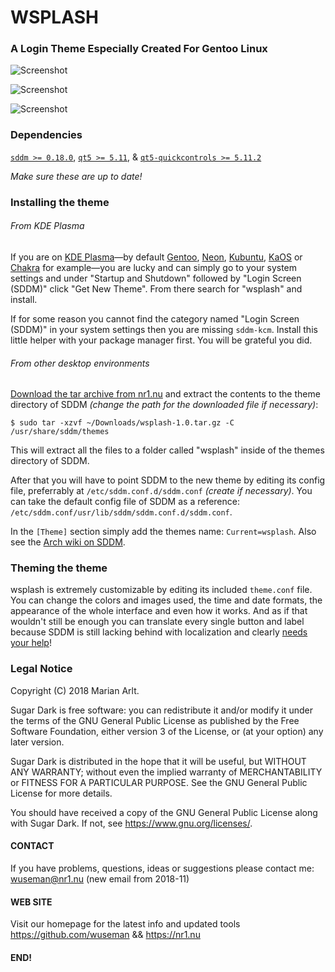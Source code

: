 # WSPLASH

### A Login Theme Especially Created For Gentoo Linux

![Screenshot](_/Preview.png)

![Screenshot](_/preview1.png)

![Screenshot](_/preview2.png)

### Dependencies

[`sddm >= 0.18.0`](https://github.com/sddm/sddm), [`qt5 >= 5.11`](http://doc.qt.io/qt-5/index.html), & [`qt5-quickcontrols >= 5.11.2`](http://doc.qt.io/qt-5/qtquickcontrols2-index.html)

*Make sure these are up to date!*

### Installing the theme

###### From KDE Plasma

If you are on [KDE Plasma](https://www.kde.org/plasma-desktop)—by default [Gentoo](https://www.gentoo.org/), [Neon](https://neon.kde.org/), [Kubuntu](https://kubuntu.org/),
[KaOS](https://kaosx.us/) or [Chakra](https://www.chakralinux.org/) for example—you are lucky and can simply go to your system settings and under "Startup and Shutdown" followed by "Login Screen
(SDDM)" click "Get New Theme". From there search for "wsplash" and install.

If for some reason you cannot find the category named "Login Screen (SDDM)" in your system settings then you are missing `sddm-kcm`. Install this little helper with your package manager first. You will
be grateful you did.

###### From other desktop environments

[Download the tar archive from nr1.nu](https://nr1.nu/archive/wsplash-1.0.tar.gz) and extract the contents to the theme directory of SDDM *(change the path for the downloaded file if necessary)*:
```
$ sudo tar -xzvf ~/Downloads/wsplash-1.0.tar.gz -C /usr/share/sddm/themes
```
This will extract all the files to a folder called "wsplash" inside of the themes directory of SDDM.

After that you will have to point SDDM to the new theme by editing its config file, preferrably at `/etc/sddm.conf.d/sddm.conf` *(create if necessary)*. You can take the default config file of SDDM as
a reference: `/etc/sddm.conf/usr/lib/sddm/sddm.conf.d/sddm.conf`.

In the `[Theme]` section simply add the themes name: `Current=wsplash`. Also see the [Arch wiki on SDDM](https://wiki.archlinux.org/index.php/SDDM).

### Theming the theme

wsplash is extremely customizable by editing its included `theme.conf` file. You can change the colors and images used, the time and date formats, the appearance of the whole interface and even how 
it works. And as if that wouldn't still be enough you can translate every single button and label because SDDM is still lacking behind with localization and clearly [needs your
help](https://github.com/sddm/sddm/wiki/Localization)!

### Legal Notice

Copyright (C) 2018 Marian Arlt.

Sugar Dark is free software: you can redistribute it and/or modify it under the terms of the GNU General Public License as published by the Free Software Foundation, either version 3 of the License, or
(at your option) any later version.

Sugar Dark is distributed in the hope that it will be useful, but WITHOUT ANY WARRANTY; without even the implied warranty of MERCHANTABILITY or FITNESS FOR A PARTICULAR PURPOSE. See the GNU General
Public License for more details.

You should have received a copy of the GNU General Public License along with Sugar Dark. If not, see <https://www.gnu.org/licenses/>.


#### CONTACT

If you have problems, questions, ideas or suggestions please contact me: wuseman@nr1.nu (new email from 2018-11)

#### WEB SITE

Visit our homepage for the latest info and updated tools
https://github.com/wuseman && https://nr1.nu

#### END!
